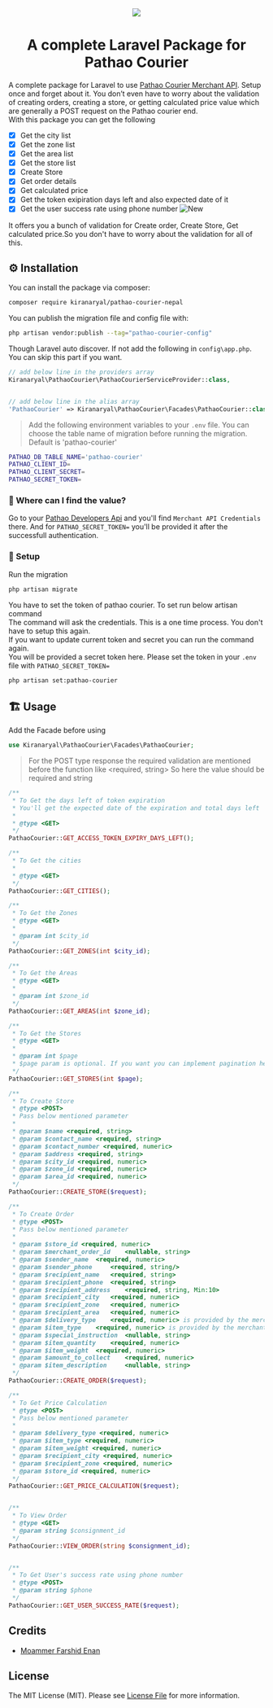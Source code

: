 <div align="center">
    <img src="https://moammer-enan.com/portfolio/assets/img/Pathao_Courier_API_Integration_with_Laravel.png">
</div>

<h1 align="center">A complete Laravel Package for Pathao Courier</h1>

A complete package for Laravel to use [Pathao Courier Merchant API](https://merchant.pathao.com/). Setup once and forget about it. You don’t even have to worry about the validation of creating orders, creating a store, or getting calculated price value which are generally a POST request on the Pathao courier end. <br>
With this package you can get the following

-   [x] Get the city list
-   [x] Get the zone list
-   [x] Get the area list
-   [x] Get the store list
-   [x] Create Store
-   [x] Get order details
-   [x] Get calculated price
-   [x] Get the token exipiration days left and also expected date of it
-   [x] Get the user success rate using phone number ![New](https://img.shields.io/badge/New-brightgreen)

It offers you a bunch of validation for Create order, Create Store, Get calculated price.So you don't have to worry about the validation for all of this.

<!-- ## Support us -->

## ⚙️ Installation

You can install the package via composer:

```bash
composer require kiranaryal/pathao-courier-nepal
```

You can publish the migration file and config file with:

```bash
php artisan vendor:publish --tag="pathao-courier-config"
```

Though Laravel auto discover. If not add the following in `config\app.php`. You can skip this part if you want.

```php
// add below line in the providers array
Kiranaryal\PathaoCourier\PathaoCourierServiceProvider::class,


// add below line in the alias array
'PathaoCourier' => Kiranaryal\PathaoCourier\Facades\PathaoCourier::class,
```

> Add the following environment variables to your `.env` file. You can choose the table name of migration before running the migration. Default is 'pathao-courier'

```bash
PATHAO_DB_TABLE_NAME='pathao-courier'
PATHAO_CLIENT_ID=
PATHAO_CLIENT_SECRET=
PATHAO_SECRET_TOKEN=
```

### 🔑 Where can I find the value?

Go to your [Pathao Developers Api](https://merchant.pathao.com/courier/developer-api) and you'll find `Merchant API Credentials` there.
And for `PATHAO_SECRET_TOKEN=` you'll be provided it after the successfull authentication.

### 🎫 Setup

Run the migration

```bash
php artisan migrate
```

You have to set the token of pathao courier. To set run below artisan command <br>
The command will ask the credentials. This is a one time process. You don't have to setup this again. <br>
If you want to update current token and secret you can run the command again. <br>
You will be provided a secret token here. Please set the token in your `.env` file with `PATHAO_SECRET_TOKEN=`

```bash
php artisan set:pathao-courier
```

## 🏗 Usage

Add the Facade before using

```php
use Kiranaryal\PathaoCourier\Facades\PathaoCourier;
```

> For the POST type response the required validation are mentioned before the function like <required, string> So here the value should be required and string

```php
/**
 * To Get the days left of token expiration
 * You'll get the expected date of the expiration and total days left
 *
 * @type <GET>
 */
PathaoCourier::GET_ACCESS_TOKEN_EXPIRY_DAYS_LEFT();

/**
 * To Get the cities
 *
 * @type <GET>
 */
PathaoCourier::GET_CITIES();

/**
 * To Get the Zones
 * @type <GET>
 *
 * @param int $city_id
 */
PathaoCourier::GET_ZONES(int $city_id);

/**
 * To Get the Areas
 * @type <GET>
 *
 * @param int $zone_id
 */
PathaoCourier::GET_AREAS(int $zone_id);

/**
 * To Get the Stores
 * @type <GET>
 *
 * @param int $page
 * $page param is optional. If you want you can implement pagination here.
 */
PathaoCourier::GET_STORES(int $page);

/**
 * To Create Store
 * @type <POST>
 * Pass below mentioned parameter
 *
 * @param $name <required, string>
 * @param $contact_name <required, string>
 * @param $contact_number <required, numeric>
 * @param $address <required, string>
 * @param $city_id <required, numeric>
 * @param $zone_id <required, numeric>
 * @param $area_id <required, numeric>
 */
PathaoCourier::CREATE_STORE($request);

/**
 * To Create Order
 * @type <POST>
 * Pass below mentioned parameter
 *
 * @param $store_id <required, numeric>
 * @param $merchant_order_id    <nullable, string>
 * @param $sender_name  <required, numeric>
 * @param $sender_phone     <required, string/>
 * @param $recipient_name   <required, string>
 * @param $recipient_phone  <required, string>
 * @param $recipient_address    <required, string, Min:10>
 * @param $recipient_city   <required, numeric>
 * @param $recipient_zone   <required, numeric>
 * @param $recipient_area   <required, numeric>
 * @param $delivery_type    <required, numeric> is provided by the merchant and not changeable. 48 for Normal Delivery, 12 for On Demand Delivery"
 * @param $item_type    <required, numeric> is provided by the merchant and not changeable. 1 for Document, 2 for Parcel"
 * @param $special_instruction  <nullable, string>
 * @param $item_quantity    <required, numeric>
 * @param $item_weight  <required, numeric>
 * @param $amount_to_collect    <required, numeric>
 * @param $item_description     <nullable, string>
 */
PathaoCourier::CREATE_ORDER($request);

/**
 * To Get Price Calculation
 * @type <POST>
 * Pass below mentioned parameter
 *
 * @param $delivery_type <required, numeric>
 * @param $item_type <required, numeric>
 * @param $item_weight <required, numeric>
 * @param $recipient_city <required, numeric>
 * @param $recipient_zone <required, numeric>
 * @param $store_id <required, numeric>
 */
PathaoCourier::GET_PRICE_CALCULATION($request);


/**
 * To View Order
 * @type <GET>
 * @param string $consignment_id
 */
PathaoCourier::VIEW_ORDER(string $consignment_id);


/**
 * To Get User's success rate using phone number
 * @type <POST>
 * @param string $phone
 */
PathaoCourier::GET_USER_SUCCESS_RATE($request);

```

<!-- ## Testing

```bash
composer test
```

## Changelog

Please see [CHANGELOG](CHANGELOG.md) for more information on what has changed recently.

## Contributing

Please see [CONTRIBUTING](CONTRIBUTING.md) for details.

## Security Vulnerabilities

Please review [our security policy](../../security/policy) on how to report security vulnerabilities. -->

## Credits

-   [Moammer Farshid Enan](https://github.com/Enan)

## License

The MIT License (MIT). Please see [License File](LICENSE.md) for more information.

